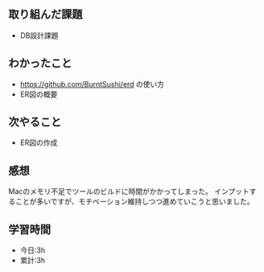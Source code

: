 ## 取り組んだ課題
- DB設計課題

## わかったこと
- https://github.com/BurntSushi/erd の使い方
- ER図の概要

## 次やること
- ER図の作成

## 感想
Macのメモリ不足でツールのビルドに時間がかかってしまった。
インプットすることが多いですが、モチベーション維持しつつ進めていこうと思いました。

## 学習時間
- 今日:3h
- 累計:3h
